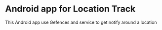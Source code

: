 # Android app for Location Track

This Android app use Gefences and service to get notify around a location 


